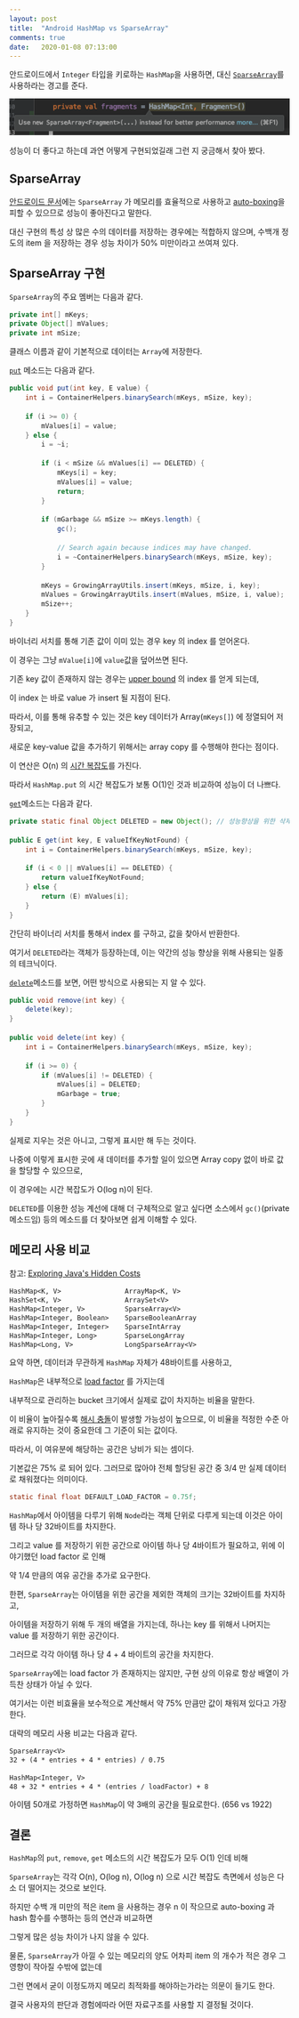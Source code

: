 ```yaml
---
layout: post
title:  "Android HashMap vs SparseArray"
comments: true
date:   2020-01-08 07:13:00
---
```



안드로이드에서 `Integer` 타입을 키로하는 `HashMap`을 사용하면, 대신 [`SparseArray`](https://developer.android.com/reference/android/util/SparseArray)를 사용하라는 경고를 준다.

![](/images/2020-01-08/01-warnings.png)

성능이 더 좋다고 하는데 과연 어떻게 구현되었길래 그런 지 궁금해서 찾아 봤다.


## SparseArray

[안드로이드 문서](https://developer.android.com/reference/android/util/SparseArray)에는 `SparseArray` 가 메모리를 효율적으로 사용하고
[auto-boxing](https://docs.oracle.com/javase/tutorial/java/data/autoboxing.html)을 피할 수 있으므로 성능이 좋아진다고 말한다.

대신 구현의 특성 상 많은 수의 데이터를 저장하는 경우에는 적합하지 않으며, 수백개 정도의 item 을 저장하는 경우 성능 차이가 50% 미만이라고 쓰여져 있다.

## SparseArray 구현

`SparseArray`의 주요 멤버는 다음과 같다.
```java
private int[] mKeys;
private Object[] mValues;
private int mSize;
```
클래스 이름과 같이 기본적으로 데이터는 `Array`에 저장한다.

[`put`](https://developer.android.com/reference/android/util/SparseArray#put(int,%20E)) 메소드는 다음과 같다. 
```java
public void put(int key, E value) {
    int i = ContainerHelpers.binarySearch(mKeys, mSize, key);

    if (i >= 0) {
        mValues[i] = value;
    } else {
        i = ~i;

        if (i < mSize && mValues[i] == DELETED) {
            mKeys[i] = key;
            mValues[i] = value;
            return;
        }

        if (mGarbage && mSize >= mKeys.length) {
            gc();

            // Search again because indices may have changed.
            i = ~ContainerHelpers.binarySearch(mKeys, mSize, key);
        }

        mKeys = GrowingArrayUtils.insert(mKeys, mSize, i, key);
        mValues = GrowingArrayUtils.insert(mValues, mSize, i, value);
        mSize++;
    }
}
```

바이너리 서치를 통해 기존 값이 이미 있는 경우 key 의 index 를 얻어온다.
 
이 경우는 그냥 `mValue[i]`에 `value`값을 덮어쓰면 된다.


기존 key 값이 존재하지 않는 경우는 [upper bound](https://en.wikipedia.org/wiki/Upper_and_lower_bounds) 의 index 를 얻게 되는데,

이 index 는 바로 value 가 insert 될 지점이 된다.

따라서, 이를 통해 유추할 수 있는 것은 key 데이터가 Array(`mKeys[]`) 에 정열되어 저장되고,

새로운 key-value 값을 추가하기 위해서는 array copy 를 수행해야 한다는 점이다.

이 연산은 O(n) 의 [시간 복잡도](https://en.wikipedia.org/wiki/Time_complexity)를 가진다.

따라서 `HashMap.put` 의 시간 복잡도가 보통 O(1)인 것과 비교하여 성능이 더 나쁘다.



[`get`](https://developer.android.com/reference/android/util/SparseArray.html#get(int,%20E))메소드는 다음과 같다.

```java
private static final Object DELETED = new Object(); // 성능향상을 위한 삭제 표시 용 객체

public E get(int key, E valueIfKeyNotFound) {
    int i = ContainerHelpers.binarySearch(mKeys, mSize, key);

    if (i < 0 || mValues[i] == DELETED) {
        return valueIfKeyNotFound;
    } else {
        return (E) mValues[i];
    }
}
```

간단히 바이너리 서치를 통해서 index 를 구하고, 값을 찾아서 반환한다.

여기서 `DELETED`라는 객체가 등장하는데, 이는 약간의 성능 향상을 위해 사용되는 일종의 테크닉이다.

[`delete`](https://developer.android.com/reference/android/util/SparseArray.html#delete(int))메소드를 보면, 어떤 방식으로 사용되는 지 알 수 있다.

```java
public void remove(int key) {
    delete(key);
}

public void delete(int key) {
    int i = ContainerHelpers.binarySearch(mKeys, mSize, key);

    if (i >= 0) {
        if (mValues[i] != DELETED) {
            mValues[i] = DELETED;
            mGarbage = true;
        }
    }
}
```

실제로 지우는 것은 아니고, 그렇게 표시만 해 두는 것이다.

나중에 이렇게 표시한 곳에 새 데이터를 추가할 일이 있으면 Array copy 없이 바로 값을 할당할 수 있으므로,

이 경우에는 시간 복잡도가 O(log n)이 된다.

`DELETED`를 이용한 성능 계선에 대해 더 구체적으로 알고 싶다면 소스에서 `gc()`(private 메소드임) 등의 메소드를 더 찾아보면 쉽게 이해할 수 있다.

## 메모리 사용 비교

참고: [Exploring Java's Hidden Costs](https://academy.realm.io/posts/360andev-jake-wharton-java-hidden-costs-android/)

```
HashMap<K, V>                ArrayMap<K, V>
HashSet<K, V>                ArraySet<V>
HashMap<Integer, V>          SparseArray<V>
HashMap<Integer, Boolean>    SparseBooleanArray
HashMap<Integer, Integer>    SparseIntArray
HashMap<Integer, Long>       SparseLongArray
HashMap<Long, V>             LongSparseArray<V>
```


요약 하면, 데이터과 무관하게 `HashMap` 자체가 48바이트를 사용하고,

`HashMap`은 내부적으로 [load factor](https://en.wikipedia.org/wiki/Hash_table#Key_statistics) 를 가지는데

내부적으로 관리하는 bucket 크기에서 실제로 값이 차지하는 비율을 말한다.

이 비율이 높아질수록 [해시 충돌](https://en.wikipedia.org/wiki/Collision_(computer_science))이 발생할 가능성이 높으므로, 이 비율을 적정한 수준 아래로 유지하는 것이 중요한데 그 기준이 되는 값이다.

따라서, 이 여유분에 해당하는 공간은 낭비가 되는 셈이다.

기본값은 75% 로 되어 있다. 그러므로 많아야 전체 할당된 공간 중 3/4 만 실제 데이터로 채워졌다는 의미이다.

```java
static final float DEFAULT_LOAD_FACTOR = 0.75f;
```

`HashMap`에서 아이템을 다루기 위해 `Node`라는 객체 단위로 다루게 되는데 이것은 아이템 하나 당 32바이트를 차지한다.

그리고 value 를 저장하기 위한 공간으로 아이템 하나 당 4바이트가 필요하고, 위에 이야기했던 load factor 로 인해

약 1/4 만큼의 여유 공간을 추가로 요구한다.


한편, `SparseArray`는 아이템을 위한 공간을 제외한 객체의 크기는 32바이트를 차지하고,

아이템을 저장하기 위해 두 개의 배열을 가지는데, 하나는 key 를 위해서 나머지는 value 를 저장하기 위한 공간이다.

그러므로 각각 아이템 하나 당 4 + 4 바이트의 공간을 차지한다.

`SparseArray`에는 load factor 가 존재하지는 않지만, 구현 상의 이유로 항상 배열이 가득찬 상태가 아닐 수 있다.

여기서는 이런 비효율을 보수적으로 계산해서 약 75% 만큼만 값이 채워져 있다고 가장한다.


대략의 메모리 사용 비교는 다음과 같다.
```
SparseArray<V>
32 + (4 * entries + 4 * entries) / 0.75

HashMap<Integer, V>
48 + 32 * entries + 4 * (entries / loadFactor) + 8
```


아이템 50개로 가정하면 `HashMap`이 약 3배의 공간을 필요로한다. (656 vs 1922)


## 결론

`HashMap`의 `put`, `remove`, `get` 메소드의 시간 복잡도가 모두 O(1) 인데 비해

`SparseArray`는 각각 O(n), O(log n), O(log n) 으로 시간 복잡도 측면에서 성능은 다소 더 떨어지는 것으로 보인다.

하지만 수백 개 미만의 적은 item 을 사용하는 경우 n 이 작으므로 auto-boxing 과 hash 함수를 수행하는 등의 연산과 비교하면

그렇게 많은 성능 차이가 나지 않을 수 있다.


물론, `SparseArray`가 아낄 수 있는 메모리의 양도 어차피 item 의 개수가 적은 경우 그 영향이 작아질 수밖에 없는데

그런 면에서 굳이 이정도까지 메모리 최적화를 해야하는가라는 의문이 들기도 한다.

결국 사용자의 판단과 경험에따라 어떤 자료구조를 사용할 지 결정될 것이다.

